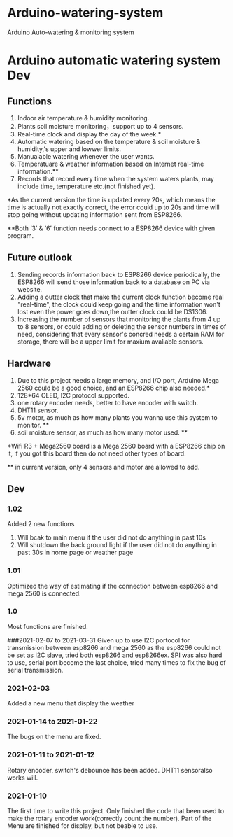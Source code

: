 # Arduino-watering-system
Arduino Auto-watering &amp; monitoring system

# Arduino automatic watering system Dev
## Functions
1. Indoor air temperature & humidity monitoring.
2. Plants soil moisture monitoring，support up to 4 sensors.
3. Real-time clock and display the day of the week.*
4. Automatic watering based on the temperature & soil moisture & humidity,'s upper and lowwer limits.
5. Manualable watering whenever the user wants.
6. Temperatuare & weather information based on Internet real-time information.**
7. Records that record every time when the system waters plants, may include time, temperature etc.(not finished yet).

*As the current version the time is updated every 20s, which means the time is actually not exactly correct, the error could up to 20s and time will stop going without updating information sent from ESP8266.

**Both ‘3’ & ‘6’ function needs connect to a ESP8266 device with given program.

## Future outlook
1. Sending records information back to ESP8266 device periodically, the ESP8266 will send those information back to a database on PC via website.
2. Adding a outter clock that make the current clock function become real "real-time", the clock could keep going and the time information won't lost even the power goes down,the outter clock could be DS1306.
3. Increasing the number of sensors that monitoring the plants from 4 up to 8 sensors, or could adding or deleting the sensor numbers in times of need, considering that every sensor's concred needs a certain RAM for storage, there will be a upper limit for maxium avaliable sensors.

## Hardware
1. Due to this project needs a large memory, and I/O port, Arduino Mega 2560 could be a good choice, and an ESP8266 chip also needed.*
2. 128*64 OLED, I2C protocol supported.
3. one rotary encoder needs, better to have encoder with switch.
4. DHT11 sensor.
5. 5v motor, as much as how many plants you wanna use this system to monitor. **
6. soil moisture sensor, as much as how many motor used. **

*Wifi R3 + Mega2560 board is a Mega 2560 board with a ESP8266 chip on it, if you got this board then do not need other types of board.

** in current version, only 4 sensors and motor are allowed to add.

## Dev
### 1.02
Added 2 new functions
1. Will bcak to main menu if the user did not do anything in past 10s
2. Will shutdown the back ground light if the user did not do anything in past 30s in home page or weather page

### 1.01
Optimized the way of estimating if the connection between esp8266 and mega 2560 is connected.

### 1.0
Most functions are finished.

###2021-02-07 to 2021-03-31
Given up to use I2C portocol for transmission between esp8266 and mega 2560 as the esp8266 could not be set as I2C slave, tried both esp8266 and esp8266ex. SPI was also hard to use, serial port become the last choice, tried many times to fix the bug of serial transmission.

### 2021-02-03 
Added a new menu that display the weather

### 2021-01-14 to 2021-01-22
The bugs on the menu are fixed.

### 2021-01-11 to 2021-01-12
Rotary encoder, switch's debounce has been added. DHT11 sensoralso works will.

### 2021-01-10
The first time to write this project.
Only finished the code that been used to make the rotary encoder work(correctly count the number). Part of the Menu are finished for display, but not beable to use.
